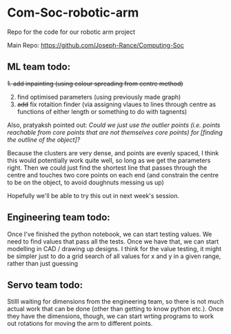 # Com-Soc-robotic-arm
Repo for the code for our robotic arm project

Main Repo: https://github.com/Joseph-Rance/Computing-Soc

## ML team todo:

~~1. add inpainting (using colour spreading from centre method)~~

2. find optimised parameters (using previously made graph)
3. ~~add~~ fix rotaition finder (via assigning vlaues to lines through centre as functions of either length or something to do with tagnents)

Also, pratyaksh pointed out:
*Could we just use the outlier points (i.e. points reachable from core points that are not themselves core points) for [finding the outline of the object]?*

Because the clusters are very dense, and points are evenly spaced, I think this would potentially work quite well, so long as we get the parameters right. Then we could just find the shortest line that passes through the centre and touches two core points on each end (and constrain the centre to be on the object, to avoid doughnuts messing us up)

Hopefully we'll be able to try this out in next week's session.

## Engineering team todo:

Once I've finished the python notebook, we can start testing values. We need to find values that pass all the tests. Once we have that, we can start modelling in CAD / drawing up designs. I think for the value testing, it might be simpler just to do a grid search of all values for x and y in a given range, rather than just guessing

## Servo team todo:

Stilll waiting for dimensions from the engineering team, so there is not much actual work that can be done (other than getting to know python etc.). Once they have the dimensions, though, we can start wrting programs to work out rotations for moving the arm to different points.
